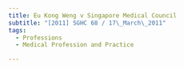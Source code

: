 ```yaml
---
title: Eu Kong Weng v Singapore Medical Council
subtitle: "[2011] SGHC 68 / 17\_March\_2011"
tags:
  - Professions
  - Medical Profession and Practice

---
```


